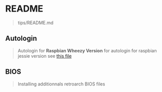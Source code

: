 # README

> tips/README.md

## Autologin

> Autologin for **Raspbian Wheezy Version**
> for autologin for raspbian jessie version see [this file](./../files/autologin.conf)

## BIOS

> Installing additionnals retroarch BIOS files

